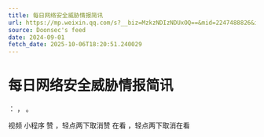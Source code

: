 ```yaml
---
title: 每日网络安全威胁情报简讯
url: https://mp.weixin.qq.com/s?__biz=MzkzNDIzNDUxOQ==&mid=2247488826&idx=1&sn=aa07d3967c7b41aaf99c93bcd63a0ed7
source: Doonsec's feed
date: 2024-09-01
fetch_date: 2025-10-06T18:20:51.240029
---
```


# 每日网络安全威胁情报简讯

：
，
。

视频
小程序
赞
，轻点两下取消赞
在看
，轻点两下取消在看